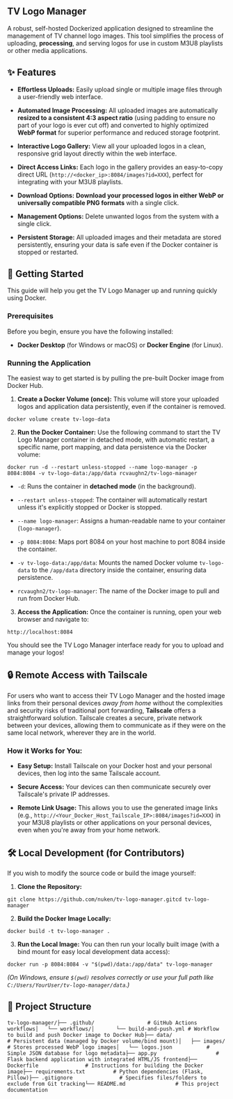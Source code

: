 ## TV Logo Manager

A robust, self-hosted Dockerized application designed to streamline the management of TV channel logo images. This tool simplifies the process of uploading, **processing**, and serving logos for use in custom M3U8 playlists or other media applications.

## ✨ Features

- **Effortless Uploads:** Easily upload single or multiple image files through a user-friendly web interface.
  
- **Automated Image Processing:** All uploaded images are automatically **resized to a consistent 4:3 aspect ratio** (using padding to ensure no part of your logo is ever cut off) and converted to highly optimized **WebP format** for superior performance and reduced storage footprint.
  
- **Interactive Logo Gallery:** View all your uploaded logos in a clean, responsive grid layout directly within the web interface.
  
- **Direct Access Links:** Each logo in the gallery provides an easy-to-copy direct URL (`http://<docker_ip>:8084/images?id=XXX`), perfect for integrating with your M3U8 playlists.
  
- **Download Options:** **Download your processed logos in either WebP or universally compatible PNG formats** with a single click.
  
- **Management Options:** Delete unwanted logos from the system with a single click.
  
- **Persistent Storage:** All uploaded images and their metadata are stored persistently, ensuring your data is safe even if the Docker container is stopped or restarted.
  

## 🚀 Getting Started

This guide will help you get the TV Logo Manager up and running quickly using Docker.

### Prerequisites

Before you begin, ensure you have the following installed:

- **Docker Desktop** (for Windows or macOS) or **Docker Engine** (for Linux).

### Running the Application

The easiest way to get started is by pulling the pre-built Docker image from Docker Hub.

1. **Create a Docker Volume (once):** This volume will store your uploaded logos and application data persistently, even if the container is removed.
  
  ```
  docker volume create tv-logo-data
  ```
  
2. **Run the Docker Container:** Use the following command to start the TV Logo Manager container in detached mode, with automatic restart, a specific name, port mapping, and data persistence via the Docker volume:
  
  ```
  docker run -d --restart unless-stopped --name logo-manager -p 8084:8084 -v tv-logo-data:/app/data rcvaughn2/tv-logo-manager
  ```
  
  - `-d`: Runs the container in **detached mode** (in the background).
    
  - `--restart unless-stopped`: The container will automatically restart unless it's explicitly stopped or Docker is stopped.
    
  - `--name logo-manager`: Assigns a human-readable name to your container (`logo-manager`).
    
  - `-p 8084:8084`: Maps port 8084 on your host machine to port 8084 inside the container.
    
  - `-v tv-logo-data:/app/data`: Mounts the named Docker volume `tv-logo-data` to the `/app/data` directory inside the container, ensuring data persistence.
    
  - `rcvaughn2/tv-logo-manager`: The name of the Docker image to pull and run from Docker Hub.
    
3. **Access the Application:** Once the container is running, open your web browser and navigate to:
  
  ```
  http://localhost:8084
  ```
  
  You should see the TV Logo Manager interface ready for you to upload and manage your logos!
  

## 🔒 Remote Access with Tailscale

For users who want to access their TV Logo Manager and the hosted image links from their personal devices *away from home* without the complexities and security risks of traditional port forwarding, **Tailscale** offers a straightforward solution. Tailscale creates a secure, private network between your devices, allowing them to communicate as if they were on the same local network, wherever they are in the world.

### How it Works for You:

- **Easy Setup:** Install Tailscale on your Docker host and your personal devices, then log into the same Tailscale account.
  
- **Secure Access:** Your devices can then communicate securely over Tailscale's private IP addresses.
  
- **Remote Link Usage:** This allows you to use the generated image links (e.g., `http://<Your_Docker_Host_Tailscale_IP>:8084/images?id=XXX`) in your M3U8 playlists or other applications on your personal devices, even when you're away from your home network.
  

## 🛠️ Local Development (for Contributors)

If you wish to modify the source code or build the image yourself:

1. **Clone the Repository:**
  
  ```
  git clone https://github.com/nuken/tv-logo-manager.gitcd tv-logo-manager
  ```
  
2. **Build the Docker Image Locally:**
  
  ```
  docker build -t tv-logo-manager .
  ```
  
3. **Run the Local Image:** You can then run your locally built image (with a bind mount for easy local development data access):
  
  ```
  docker run -p 8084:8084 -v "$(pwd)/data:/app/data" tv-logo-manager
  ```
  
  *(On Windows, ensure `$(pwd)` resolves correctly or use your full path like `C:/Users/YourUser/tv-logo-manager/data`.)*
  

## 📂 Project Structure

```
tv-logo-manager/├── .github/                 # GitHub Actions workflows│   └── workflows/│       └── build-and-push.yml # Workflow to build and push Docker image to Docker Hub├── data/                    # Persistent data (managed by Docker volume/bind mount)│   ├── images/              # Stores processed WebP logo images│   └── logos.json           # Simple JSON database for logo metadata├── app.py                   # Flask backend application with integrated HTML/JS frontend├── Dockerfile               # Instructions for building the Docker image├── requirements.txt         # Python dependencies (Flask, Pillow)├── .gitignore               # Specifies files/folders to exclude from Git tracking└── README.md                # This project documentation
```